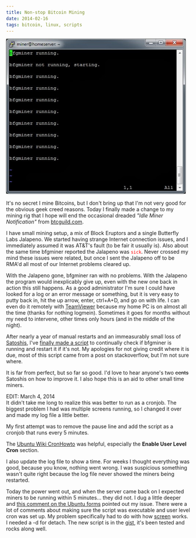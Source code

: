 ```yaml
---
title: Non-stop Bitcoin Mining
date: 2014-02-16
tags: bitcoin, linux, scripts
---
```


![It mines!][pic-1]

It's no secret I mine Bitcoins, but I don't bring up that I'm not very good for the obvious geek
creed reasons. Today I finally made a change to my mining rig that I hope will end the occasional
dreaded _"Idle Miner Notification"_ from [btcguild.com][link-1].

<!-- more -->

I have small mining setup, a mix of Block Eruptors and a single Butterfly Labs Jalapeno. We started
having strange Internet connection issues, and I immediately assumed it was AT&T's fault (to be fair
it usually is). Also about the same time bfgminer reported the Jalapeno was
<code style="color: red">sick</code>. Never crossed my mind these issues were related, but once I
sent the Jalapeno off to be RMA'd all most of our Internet problems cleared up.

With the Jalapeno gone, bfgminer ran with no problems. With the Jalapeno the program would
inexplicably give up, even with the new one back in action this still happens. As a good
administrator I'm sure I could have looked for a log or an error message or something, but it is
very easy to putty back in, hit the up arrow, enter, ctrl+A+D, and go on with life. I can even do it
remotely with [TeamViewer][link-2] because my home PC is on almost all the time (thanks for nothing
logmein). Sometimes it goes for months without my need to intervene, other times only hours (and in
the middle of the night).

After nearly a year of manual restarts and an immeasurably small loss of [Satoshis][link-3], I've
[finally made a script][link-7] to continually check if bfgminer is running and restart it if it's
not. My apologies for not giving credit where it is due, most of this script came from a post on
stackoverflow, but I'm not sure where.

It is far from perfect, but so far so good. I'd love to hear anyone's two <del>cents</del> Satoshis
on how to improve it. I also hope this is an aid to other small time miners.

EDIT: March 4, 2014  
It didn't take me long to realize this was better to run as a cronjob. The biggest problem I had was
multiple screens running, so I changed it over and made my log file a little better.

My first attempt was to remove the pause line and add the script as a cronjob that runs every 5
minutes.

The [Ubuntu Wiki CronHowto][link-4] was helpful, especially the **Enable User Level Cron** section.

I also update the log file to show a time. For weeks I thought everything was good, because you
know, nothing went wrong. I was suspicious something wasn't quite right because the log file never
showed the miners being restarted.

Today the power went out, and when the server came back on I expected miners to be running within 5
minutes... they did not. I dug a little deeper and [this comment on the Ubuntu forms][link-5]
pointed out my issue. There were a lot of comments about making sure the script was executable and
user level cron was set up. My problem specifically had to do with how [screen][link-6] works. I
needed a -d for detach. The new script is in the [gist][link-7], it's been tested and rocks along
well.


[pic-1]: ../images/itmines.jpg "Screen shot of the log file, how interesting and inefficient."
[link-1]: http://btcguild.com/
[link-2]: http://www.teamviewer.com/en/index.aspx
[link-3]: http://bitcoin.stackexchange.com/a/117
[link-4]: https://help.ubuntu.com/community/CronHowto
[link-5]: http://ubuntuforums.org/showthread.php?t=1503706&p=9424083#post9424083
[link-6]: http://linux.die.net/man/1/screen
[link-7]: https://gist.github.com/deplicator/9040062
